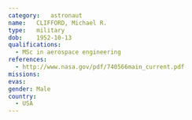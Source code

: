 ```yaml
---
category:	astronaut
name:	CLIFFORD, Michael R.
type:	military
dob:	1952-10-13
qualifications:
  - MSc in aerospace engineering
references:
  - http://www.nasa.gov/pdf/740566main_current.pdf
missions:
evas:
gender:	Male
country:
  - USA
---
```

